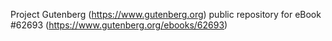 Project Gutenberg (https://www.gutenberg.org) public repository for eBook #62693 (https://www.gutenberg.org/ebooks/62693)
